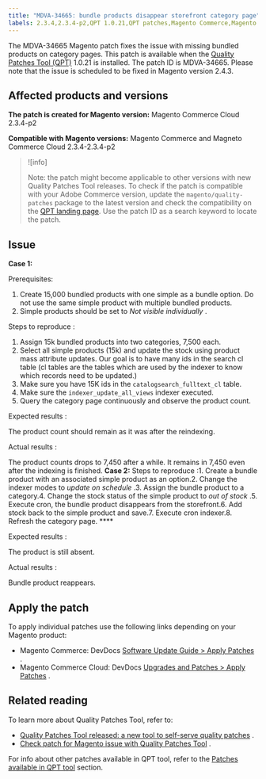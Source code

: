 ```yaml
---
title: "MDVA-34665: bundle products disappear storefront category page"
labels: 2.3.4,2.3.4-p2,QPT 1.0.21,QPT patches,Magento Commerce,Magento Commerce Cloud,bundle product,category pages,indexers,missing products,stock status,store,support tools
---
```


The MDVA-34665 Magento patch fixes the issue with missing bundled products on category pages. This patch is available when the [Quality Patches Tool (QPT)](https://support.magento.com/hc/en-us/articles/360047139492) 1.0.21 is installed. The patch ID is MDVA-34665. Please note that the issue is scheduled to be fixed in Magento version 2.4.3.

## Affected products and versions

 **The patch is created for Magento version:** Magento Commerce Cloud 2.3.4-p2

 **Compatible with Magento versions:** Magento Commerce and Magneto Commerce Cloud 2.3.4-2.3.4-p2

>![info]
>
 >Note: the patch might become applicable to other versions with new Quality Patches Tool releases. To check if the patch is compatible with your Adobe Commerce version, update the `magento/quality-patches` package to the latest version and check the compatibility on the [QPT landing page](https://devdocs.magento.com/quality-patches/tool.html#patch-grid). Use the patch ID as a search keyword to locate the patch.

## Issue

 **Case 1:** 

 <span class="wysiwyg-underline">Prerequisites:</span> 

1. Create 15,000 bundled products with one simple as a bundle option. Do not use the same simple product with multiple bundled products.
1. Simple products should be set to *Not visible individually* .

 <span class="wysiwyg-underline">Steps to reproduce</span> :

1. Assign 15k bundled products into two categories, 7,500 each.
1. Select all simple products (15k) and update the stock using product mass attribute updates. Our goal is to have many ids in the search cl table (cl tables are the tables which are used by the indexer to know which records need to be updated.)
1. Make sure you have 15K ids in the `catalogsearch_fulltext_cl` table.
1. Make sure the `indexer_update_all_views` indexer executed.
1. Query the category page continuously and observe the product count.

 <span class="wysiwyg-underline">Expected results</span> :

The product count should remain as it was after the reindexing.

 <span class="wysiwyg-underline">Actual results</span> :

The product counts drops to 7,450 after a while. It remains in 7,450 even after the indexing is finished. **Case 2:**  <span class="wysiwyg-underline">Steps to reproduce</span> :1. Create a bundle product with an associated simple product as an option.2. Change the indexer modes to *update on schedule* .3. Assign the bundle product to a category.4. Change the stock status of the simple product to *out of stock* .5. Execute cron, the bundle product disappears from the storefront.6. Add stock back to the simple product and save.7. Execute cron indexer.8. Refresh the category page. **** 

 <span class="wysiwyg-underline">Expected results</span> :

The product is still absent.

 <span class="wysiwyg-underline">Actual results</span> :

Bundle product reappears.

## Apply the patch

To apply individual patches use the following links depending on your Magento product:

* Magento Commerce: DevDocs [Software Update Guide > Apply Patches](https://devdocs.magento.com/guides/v2.4/comp-mgr/patching/mqp.html) .
* Magento Commerce Cloud: DevDocs [Upgrades and Patches > Apply Patches](https://devdocs.magento.com/cloud/project/project-patch.html) .

## Related reading

To learn more about Quality Patches Tool, refer to:

* [Quality Patches Tool released: a new tool to self-serve quality patches](https://support.magento.com/hc/en-us/articles/360047139492) .
* [Check patch for Magento issue with Quality Patches Tool](https://support.magento.com/hc/en-us/articles/360047125252) .

For info about other patches available in QPT tool, refer to the [Patches available in QPT tool](https://support.magento.com/hc/en-us/sections/360010506631-Patches-available-in-QPT-tool-) section.